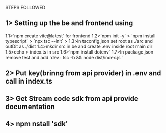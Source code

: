 STEPS FOLLOWED

<h2>1> Setting up the be and frontend using </h2>
    1.1>`npm create vite@latest` for frontend
    1.2>`npm init -y` > `npm install typescript` > `npx tsc --init` > 
    1.3>in tsconfig.json set root as ./src and outDit as ./dist
    1.4>mkdir src in be and create .env inside root main dir 
    1.5>echo > index.ts in src
    1.6>`npm install dotenv`
    1.7>In package.json remove test and add `dev : tsc -b && node dist/index.js `

<h2>2> Put key(brinng from api provider) in .env and call in index.ts</h2>
<h2>3> Get Stream code sdk from api provide documentation  </h2>
<h2>4> npm nstall 'sdk'  </h2>




